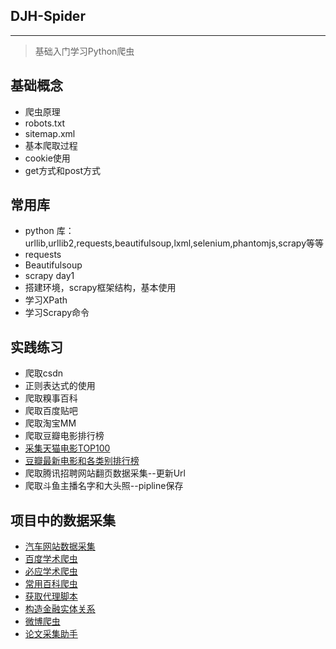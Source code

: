 ## DJH-Spider
---

>基础入门学习Python爬虫

## 基础概念
- 爬虫原理
- robots.txt
- sitemap.xml
- 基本爬取过程
- cookie使用
- get方式和post方式

## 常用库
- python 库：urllib,urllib2,requests,beautifulsoup,lxml,selenium,phantomjs,scrapy等等
- requests
- Beautifulsoup
- scrapy day1
- 搭建环境，scrapy框架结构，基本使用
- 学习XPath
- 学习Scrapy命令

## 实践练习
- 爬取csdn
- 正则表达式的使用
- 爬取糗事百科
- 爬取百度贴吧
- 爬取淘宝MM
- 爬取豆瓣电影排行榜
- [采集天猫电影TOP100](https://github.com/jasonhavenD/DJH-Spider/blob/master/%E5%AE%9E%E6%88%98/%E5%A4%A9%E7%8C%AB%E7%94%B5%E5%BD%B1top100.ipynb)
- [豆瓣最新电影和各类别排行榜](https://github.com/jasonhavenD/DJH-Spider/blob/master/douban_movies_leaderboard.py)
- 爬取腾讯招聘网站翻页数据采集--更新Url
- 爬取斗鱼主播名字和大头照--pipline保存

## 项目中的数据采集
- [汽车网站数据采集](https://github.com/jasonhavenD/DJH-CarCrawler)
- [百度学术爬虫](https://github.com/jasonhavenD/Scholar)
- [必应学术爬虫](https://github.com/jasonhavenD/Scholar)
- [常用百科爬虫](https://github.com/jasonhavenD/Baike)
- [获取代理脚本](https://github.com/jasonhavenD/DJH-Spider/blob/master/gen_proxy.py)
- [构造金融实体关系](https://github.com/jasonhavenD/financial_entity_construction)
- [微博爬虫](https://github.com/jasonhavenD/Weibo)
- [论文采集助手](https://github.com/jasonhavenD/paperassist)
